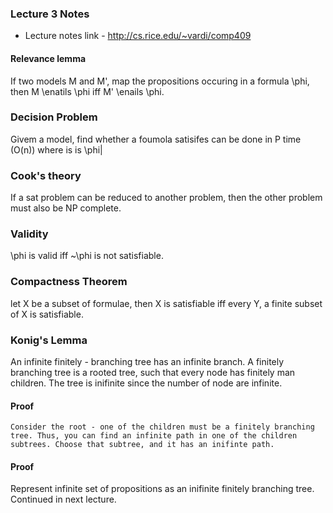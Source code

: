 ### Lecture 3 Notes


* Lecture notes link - http://cs.rice.edu/~vardi/comp409


#### Relevance lemma

If two models M and M', map the propositions occuring in a formula \phi, then M \enatils \phi iff M' \enails \phi.


### Decision Problem 

Givem a  model, find whether a foumola satisifes can be done in P time (O(n)) where is is  \phi|


### Cook's theory

If a sat problem can be reduced to another problem, then the other problem must also be NP complete.


### Validity

\phi is valid iff ~\phi is not satisfiable.

### Compactness Theorem

let X be a subset of formulae, then X is satisfiable iff every Y, a finite subset of X is satisfiable.

### Konig's Lemma

An infinite finitely - branching tree has an infinite branch. A finitely branching tree is a rooted tree, such that every node has finitely man children. The tree is inifinite since the number of node are infinite.


#### Proof 
```
Consider the root - one of the children must be a finitely branching tree. Thus, you can find an infinite path in one of the children subtrees. Choose that subtree, and it has an inifinte path. 
```

#### Proof
Represent infinite set of propositions as an inifinite finitely branching tree. Continued in next lecture. 



